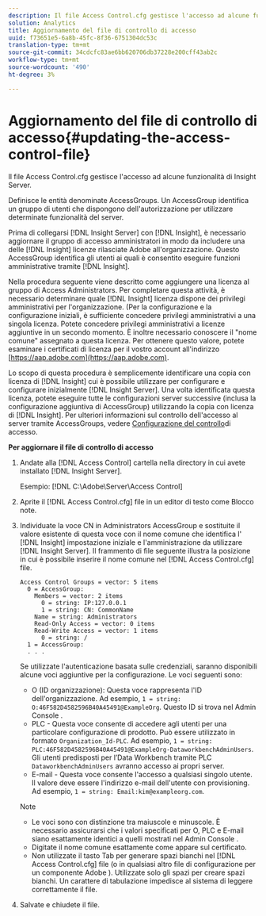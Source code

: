 ```yaml
---
description: Il file Access Control.cfg gestisce l'accesso ad alcune funzionalità di Insight Server.
solution: Analytics
title: Aggiornamento del file di controllo di accesso
uuid: f73651e5-6a8b-45fc-8f36-6751304dc53c
translation-type: tm+mt
source-git-commit: 34cdcfc83ae6bb620706db37228e200cff43ab2c
workflow-type: tm+mt
source-wordcount: '490'
ht-degree: 3%

---
```



# Aggiornamento del file di controllo di accesso{#updating-the-access-control-file}

Il file Access Control.cfg gestisce l&#39;accesso ad alcune funzionalità di Insight Server.

Definisce le entità denominate AccessGroups. Un AccessGroup identifica un gruppo di utenti che dispongono dell&#39;autorizzazione per utilizzare determinate funzionalità del server.

Prima di collegarsi [!DNL Insight Server] con [!DNL Insight], è necessario aggiornare il gruppo di accesso amministratori in modo da includere una delle [!DNL Insight] licenze rilasciate  Adobe all&#39;organizzazione. Questo AccessGroup identifica gli utenti ai quali è consentito eseguire funzioni amministrative tramite [!DNL Insight].

Nella procedura seguente viene descritto come aggiungere una licenza al gruppo di Access Administrators. Per completare questa attività, è necessario determinare quale [!DNL Insight] licenza dispone dei privilegi amministrativi per l&#39;organizzazione. (Per la configurazione e la configurazione iniziali, è sufficiente concedere privilegi amministrativi a una singola licenza. Potete concedere privilegi amministrativi a licenze aggiuntive in un secondo momento. È inoltre necessario conoscere il &quot;nome comune&quot; assegnato a questa licenza. Per ottenere questo valore, potete esaminare i certificati di licenza per il vostro account all&#39;indirizzo [https://aap.adobe.com](https://aap.adobe.com).

Lo scopo di questa procedura è semplicemente identificare una copia con licenza di [!DNL Insight] cui è possibile utilizzare per configurare e configurare inizialmente [!DNL Insight Server]. Una volta identificata questa licenza, potete eseguire tutte le configurazioni server successive (inclusa la configurazione aggiuntiva di AccessGroup) utilizzando la copia con licenza di [!DNL Insight]. Per ulteriori informazioni sul controllo dell&#39;accesso al server tramite AccessGroups, vedere [Configurazione del controllo](../../../../home/c-inst-svr/c-admin-inst-svr/c-config-acs-ctrl/c-config-acs-ctrl.md#concept-ac385e870dbe4b57a72bf7266b60f93d)di accesso.

**Per aggiornare il file di controllo di accesso**

1. Andate alla [!DNL Access Control] cartella nella directory in cui avete installato [!DNL Insight Server].

   Esempio: [!DNL C:\Adobe\Server\Access Control]

1. Aprite il [!DNL Access Control.cfg] file in un editor di testo come Blocco note.
1. Individuate la voce CN in Administrators AccessGroup e sostituite il valore esistente di questa voce con il nome comune che identifica l&#39; [!DNL Insight] impostazione iniziale e l&#39;amministrazione da utilizzare [!DNL Insight Server]. Il frammento di file seguente illustra la posizione in cui è possibile inserire il nome comune nel [!DNL Access Control.cfg] file.

   ```
   Access Control Groups = vector: 5 items 
     0 = AccessGroup: 
       Members = vector: 2 items 
         0 = string: IP:127.0.0.1 
         1 = string: CN: CommonName 
       Name = string: Administrators 
       Read-Only Access = vector: 0 items 
       Read-Write Access = vector: 1 items 
         0 = string: / 
     1 = AccessGroup: 
     . . . 
   ```

   Se utilizzate l&#39;autenticazione basata sulle credenziali, saranno disponibili alcune voci aggiuntive per la configurazione. Le voci seguenti sono:

   * O (ID organizzazione): Questa voce rappresenta l&#39;ID dell&#39;organizzazione. Ad esempio, `1 = string: O:46F582D4582596B40A45491@ExampleOrg`. Questo ID si trova nel Admin Console .
   * PLC - Questa voce consente di accedere agli utenti per una particolare configurazione di prodotto. Può essere utilizzato in formato `Organization_Id-PLC`. Ad esempio, `1 = string: PLC:46F582D4582596B40A45491@ExampleOrg-DataworkbenchAdminUsers`. Gli utenti predisposti per l’Data Workbench tramite PLC `DataworkbenchAdminUsers` avranno accesso ai propri server.
   * E-mail - Questa voce consente l&#39;accesso a qualsiasi singolo utente. Il valore deve essere l&#39;indirizzo e-mail dell&#39;utente con provisioning. Ad esempio, `1 = string: Email:kim@exampleorg.com`.

   >[!NOTE]
   >
   >
   >    
   >    
   >    * Le voci sono con distinzione tra maiuscole e minuscole. È necessario assicurarsi che i valori specificati per O, PLC e E-mail siano esattamente identici a quelli mostrati nel Admin Console .
   >    * Digitate il nome comune esattamente come appare sul certificato.
   >    * Non utilizzate il tasto Tab per generare spazi bianchi nel [!DNL Access Control.cfg] file (o in qualsiasi altro file di configurazione per un componente Adobe ). Utilizzate solo gli spazi per creare spazi bianchi. Un carattere di tabulazione impedisce al sistema di leggere correttamente il file.


1. Salvate e chiudete il file.


